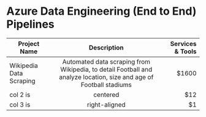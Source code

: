 # Azure Data Engineering (End to End) Pipelines

| Project Name            |                                                    Description                                                     | Services & Tools |
| ----------------------- | :----------------------------------------------------------------------------------------------------------------: | ---------------: |
| Wikipedia Data Scraping | Automated data scraping from Wikipedia, to detail Football and analyze location, size and age of Football stadiums |            $1600 |
| col 2 is                |                                                      centered                                                      |              $12 |
| col 3 is                |                                                   right-aligned                                                    |               $1 |
